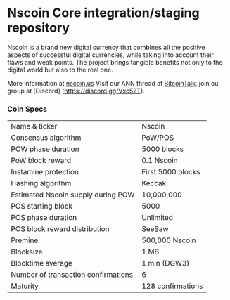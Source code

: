 Nscoin Core integration/staging repository
=====================================

Nscoin is a brand new digital currency that combines all the positive aspects of successful digital currencies, while taking into account their flaws and weak points.
The project brings tangible benefits not only to the digital world but also to the real one.


More information at [nscoin.us](http://www.nscoin.us) Visit our ANN thread at [BitcoinTalk](https://bitcointalk.org/index.php?topic=5244446), join ou group at [Discord] (https://discord.gg/Vxc52T).

### Coin Specs

<table>
<tr><td>Name & ticker</td><td>Nscoin</td></tr>
<tr><td>Consensus algorithm</td><td>PoW/POS</td></tr>
<tr><td>POW phase duration</td><td>5000 blocks</td></tr>
<tr><td>PoW block reward</td><td>0.1 Nscoin</td></tr>
<tr><td>Instamine protection</td><td>First 5000 blocks</td></tr>
<tr><td>Hashing algorithm</td><td>Keccak</td></tr>
<tr><td>Estimated Nscoin supply during POW</td><td>10,000,000</td></tr>
<tr><td>POS starting block</td><td>5000</td></tr>
<tr><td>POS phase duration</td><td>Unlimited</td></tr>
<tr><td>POS block reward distribution</td><td>SeeSaw</td></tr>
<tr><td>Premine</td><td>500,000 Nscoin</td></tr>
<tr><td>Blocksize</td><td>1 MB</td></tr>
<tr><td>Blocktime average</td><td>1 min (DGW3)</td></tr>
<tr><td>Number of transaction confirmations</td><td>6</td></tr>
<tr><td>Maturity</td><td>128 confirmations</td></tr>
</table>
